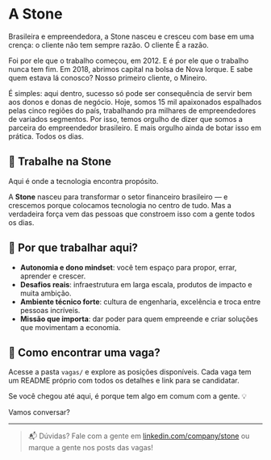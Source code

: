 # A Stone

Brasileira e empreendedora, a Stone nasceu e cresceu com base em uma crença: o cliente não tem sempre razão. O cliente É a razão.

Foi por ele que o trabalho começou, em 2012. E é por ele que o trabalho nunca tem fim.
Em 2018, abrimos capital na bolsa de Nova Iorque. E sabe quem estava lá conosco? Nosso primeiro cliente, o Mineiro.

É simples: aqui dentro, sucesso só pode ser consequência de servir bem aos donos e donas de negócio. 
Hoje, somos 15 mil apaixonados espalhados pelas cinco regiões do país, trabalhando pra milhares de empreendedores de variados segmentos. Por isso, temos orgulho de dizer que somos a parceira do empreendedor brasileiro. 
E mais orgulho ainda de botar isso em prática. Todos os dias. 

## 🚀 Trabalhe na Stone

Aqui é onde a tecnologia encontra propósito.

A **Stone** nasceu para transformar o setor financeiro brasileiro — e crescemos porque colocamos tecnologia no centro de tudo. Mas a verdadeira força vem das pessoas que constroem isso com a gente todos os dias.

## 💚 Por que trabalhar aqui?

- **Autonomia e dono mindset**: você tem espaço para propor, errar, aprender e crescer.
- **Desafios reais**: infraestrutura em larga escala, produtos de impacto e muita ambição.
- **Ambiente técnico forte**: cultura de engenharia, excelência e troca entre pessoas incríveis.
- **Missão que importa**: dar poder para quem empreende e criar soluções que movimentam a economia.

## 🔎 Como encontrar uma vaga?

Acesse a pasta `vagas/` e explore as posições disponíveis. Cada vaga tem um README próprio com todos os detalhes e link para se candidatar.

Se você chegou até aqui, é porque tem algo em comum com a gente. 💡

Vamos conversar?

---

> 📬 Dúvidas? Fale com a gente em [linkedin.com/company/stone](https://www.linkedin.com/company/stone/) ou marque a gente nos posts das vagas!

